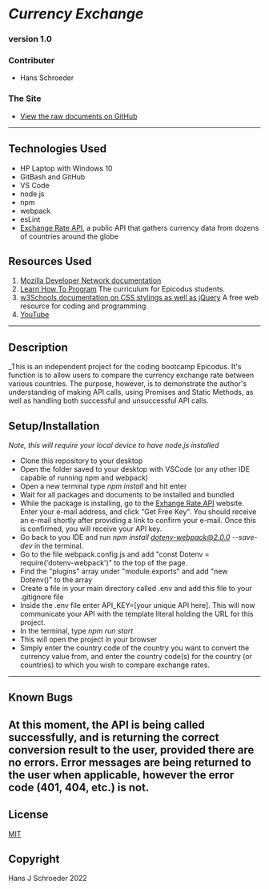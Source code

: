 # _Currency Exchange_
### version 1.0

### Contributer
* Hans Schroeder

### The Site
* [View the raw documents on GitHub](https://github.com/hajschroeder/currencyAPI)
---

## Technologies Used
* HP Laptop with Windows 10
* GitBash and GitHub
* VS Code
* node.js
* npm
* webpack
* esLint
* [Exchange Rate API](https://www.exchangerate-api.com/docs/pair-conversion-requests), a public API that gathers currency data from dozens of countries around the globe

## Resources Used
1. [Mozilla Developer Network documentation](https://developer.mozilla.org/en-US/) 
1. [Learn How To Program](https://learnhowtoprogram.com) The curriculum for Epicodus students.
1. [w3Schools documentation on CSS stylings as well as jQuery](https://w3schools.com) A free web resource for coding and programming.
1. [YouTube](www.youtube.com)

---

## Description

_This is an independent project for the coding bootcamp Epicodus. It's function is to allow users to compare the currency exchange rate between various countries. The purpose, however, is to demonstrate the author's understanding of making API calls, using Promises and Static Methods, as well as handling both successful and unsuccessful API calls. 

## Setup/Installation
_Note, this will require your local device to have node.js installed_
* Clone this repository to your desktop
* Open the folder saved to your desktop with VSCode (or any other IDE capable of running npm and webpack)
* Open a new terminal type _npm install_ and
 hit enter
* Wait for all packages and documents to be installed and bundled
* While the package is installing, go to the [Exhange Rate API](https://www.exchangerate-api.com/) website. Enter your e-mail address, and click "Get Free Key". You should receive an e-mail shortly after providing a link to confirm your e-mail. Once this is confirmed, you will receive your API key. 
* Go back to you IDE and run _npm install dotenv-webpack@2.0.0 --save-dev_ in the terminal. 
* Go to the file webpack.config.js and add "const Dotenv = require('dotenv-webpack')" to the top of the page. 
* Find the "plugins" array under "module.exports" and add "new Dotenv()" to the array
* Create a file in your main directory called .env and add this file to your .gitignore file
* Inside the .env file enter API_KEY=[your unique API here]. This will now communicate your API with the template literal holding the URL for this project. 
* In the terminal, type _npm run start_ 
* This will open the project in your browser
* Simply enter the country code of the country you want to convert the currency value from, and enter the country code(s) for the country (or countries) to which you wish to compare exchange rates.
___

## Known Bugs
At this moment, the API is being called successfully, and is returning the correct conversion result to the user, provided there are no errors. Error messages are being returned to the user when applicable, however the error code (401, 404, etc.) is not. 
---

## License 
[MIT](https://choosealicense.com/licenses/mit/)

## Copyright
Hans J Schroeder 2022